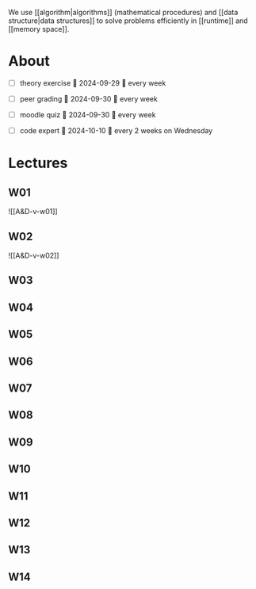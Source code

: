 
We use [[algorithm|algorithms]] (mathematical procedures) and [[data structure|data structures]] to solve problems efficiently in [[runtime]] and [[memory space]].


# About

- [ ] theory exercise 📅 2024-09-29 🔁 every week 
- [ ] peer grading 📅 2024-09-30 🔁 every week 
- [ ] moodle quiz 📅 2024-09-30  🔁 every week 
- [ ] code expert 📅 2024-10-10 🔁 every 2 weeks on Wednesday 


# Lectures

## W01
![[A&D-v-w01]]

## W02
![[A&D-v-w02]]

## W03


## W04


## W05


## W06


## W07


## W08


## W09


## W10


## W11


## W12


## W13


## W14


